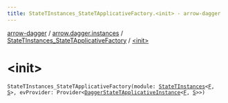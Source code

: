 ```yaml
---
title: StateTInstances_StateTApplicativeFactory.<init> - arrow-dagger
---
```


[arrow-dagger](../../index.html) / [arrow.dagger.instances](../index.html) / [StateTInstances_StateTApplicativeFactory](index.html) / [&lt;init&gt;](./-init-.html)

# &lt;init&gt;

`StateTInstances_StateTApplicativeFactory(module: `[`StateTInstances`](../-state-t-instances/index.html)`<`[`F`](index.html#F)`, `[`S`](index.html#S)`>, evProvider: Provider<`[`DaggerStateTApplicativeInstance`](../-dagger-state-t-applicative-instance/index.html)`<`[`F`](index.html#F)`, `[`S`](index.html#S)`>>)`